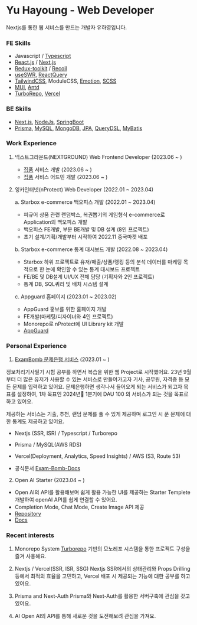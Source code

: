 # Yu Hayoung - Web Developer

Nextjs를 통한 웹 서비스를 만드는 개발자 유하영입니다.

### FE Skills
 - Javascript / [Typescript](https://www.typescriptlang.org/)
 - [React.js](https://reactjs.org/) / [Next.js](https://nextjs.org/)
 - [Redux-toolkit](https://redux-toolkit.js.org/) / [Recoil](https://recoiljs.org/)
 - [useSWR](https://swr.vercel.app/ko), [ReactQuery](https://react-query-v3.tanstack.com/)
 - [TailwindCSS](https://tailwindcss.com/), ModuleCSS, [Emotion](https://emotion.sh/), [SCSS](https://sass-lang.com/)
 - [MUI](https://mui.com), [Antd](https://ant.design)
 - [TurboRepo](https://turbo.build/), [Vercel](https://vercel.com/)

### BE Skills
 - [Next.js](https://nextjs.org/), [NodeJs](https://nodejs.org/), [SpringBoot](https://spring.io/)
 - [Prisma](https://www.prisma.io/), [MySQL](https://www.mysql.com/), [MongoDB](https://www.mongodb.com/), [JPA](https://spring.io/projects/spring-data-jpa), [QueryDSL](http://querydsl.com/), [MyBatis](https://mybatis.org/mybatis-3/)


### Work Experience
1. 넥스트그라운드(NEXTGROUND) Web Frontend Developer (2023.06 ~ )

   - [집품](https://zippoom.com) 서비스 개발 (2023.06 ~ )
   - [집품](https://zippoom.com) 서비스 어드민 개발 (2023.06 ~ )
   

<!--
   a. [집품](https://zippoom.com) Client 개발 (2023.06 ~ )
    - 집품 서비스 개발 및 SEO & 성능최적화
    - MAU 6만/DAU 3천 -> MAU 35만/DAU 1.5만 성장
    - NextJs / Typescript / Jest / Recoil / SWR / Tailwindcss
    - SSR 속도개선 0.8초에서 0.3초 이내로 로드되도록 개선 (모든 페이지 300~500ms 단축)
    - Jest 도입으로 특정 로직 QA 자동화로 시간 단축 및 SWR을 통한 개발경험 개선
    - Next Image 컴포넌트의 기존 시스템 문제점 파악 및 서버환경 최적화
    - SEO 관련 레퍼런스 조사
    - 지속적인 사내 개발스터디를 통한 개발문화 향상
    - 렌더링최적화
   
   b. [집품](https://zippoom.com) Admin 개발 (2023.06 ~ )
    - 집품 포스팅 작성을 위한 에디터 유지보수 ckeditor
    - NextJs / Typescript / Recoil / SWR / Tailwindcss


1. SEO 최적화 중심 개발
SEO 최적화를 통해 검색엔진을 통한 유입을 증대시켜 트래픽 증가를 목표로 합니다.
아래와 같은 성과를 통해 합류 당시 MAU 8만에서 25만으로 성장하고 매일 새로운 기록을 이루고 있습니다.
- Nextjs를 통한 SSR, SEO 최적화 FE 설계
- 시멘틱마크업, 봇 친화적인 HTML구조, 서치엔진 스니펫 분석
- SERP를 위한 메타태그 변경 및 마크업 적용

2. 집품 포스팅 어드민
집품 자체 포스팅 컨텐츠 작성 어드민 페이지 유지보수 및 개발을 담당합니다.

- 콘텐츠를 작성 시에 적용하는 태그 또는 문단 스타일에 따른 UI 개발

 -->

2. 잉카인터넷(nProtect) Web Developer (2022.01 ~ 2023.04)

   a. Starbox e-commerce 백오피스 개발 (2022.01 ~ 2023.04)
    - 피규어 상품 관련 랜덤박스, 복권뽑기의 게임형식 e-commerce로 Application의 백오피스 개발
    - 백오피스 FE개발, 부분 BE개발 및 DB 설계 (8인 프로젝트)
    - 초기 설계/기획/개발부터 시작하여 2022.11 중국마켓 배포
    
   b. Starbox e-commerce 통계 대시보드 개발 (2022.08 ~ 2023.04)
    - Starbox 하위 프로젝트로 유저/매출/상품/랭킹 등의 분석 데이터를 마케팅 목적으로 한 눈에 확인할 수 있는 통계 대시보드 프로젝트
    - FE/BE 및 DB설계 UI/UX 전체 담당 (기획자와 2인 프로젝트)
    - 통계 DB, SQL쿼리 및 배치 시스템 설계
   
   c. Appguard 홈페이지 (2023.01 ~ 2023.02)
    - AppGuard 홍보를 위한 홈페이지 개발
    - FE개발(마케팅/디자이너와 4인 프로젝트)
    - Monorepo로 nProtect에 UI Library kit 개발
    - [AppGuard](https://appguard.nprotect.com/kr/)


### Personal Experience
1. [ExamBomb 문제은행 서비스](https://exam-bomb-service.vercel.app) (2023.01 ~ )
 
 정보처리기사필기 시험 공부를 하면서 복습을 위한 웹 Project로 시작했어요.
 23년 9월부터 더 많은 유저가 사용할 수 있는 서비스로 만들어가고자 기사, 공무원, 자격증 등 모든 문제를 입력하고 있어요.
 문제은행하면 생각나서 들어오게 되는 서비스가 되고자 목표를 설정하여, 1차 목표인 2024년 1분기에 DAU 100 의 서비스가 되는 것을 목표로 하고 있어요.

 제공하는 서비스는 기출, 추천, 랜덤 문제를 풀 수 있게 제공하며 로그인 시 푼 문제에 대한 통계도 제공하고 있어요.

 - Nextjs (SSR, ISR) / Typescript / Turborepo
 - Prisma / MySQL(AWS RDS) 
 - Vercel(Deployment, Analytics, Speed Insights) / AWS (S3, Route 53) 

 - 공식문서 [Exam-Bomb-Docs](https://exam-bomb-docs.vercel.app)

2. Open AI Starter (2023.04 ~ )
 - Open AI의 API를 활용해보며 쉽게 활용 가능한 UI를 제공하는 Starter Templete 개발하여 openAI API를 쉽게 연결할 수 있어요.
 - Completion Mode, Chat Mode, Create Image API 제공
 - [Repository](https://github.com/glory4god/openai-starter)
 - [Docs](https://openai-starter-docs.vercel.app/)

### Recent interests
1. Monorepo System
[Turborepo](https://turbo.build/) 기반의 모노레포 시스템을 통한 프로젝트 구성을 즐겨 사용해요.

2. Nextjs / Vercel(SSR, ISR, SSG)
Nextjs SSR에서의 상태관리와 Props Drilling 등에서 최적의 효율을 고민하고, Vercel 배포 시 제공되는 기능에 대한 공부를 하고 있어요.

3. Prisma and Next-Auth
Prisma와 Next-Auth를 활용한 서버구축에 관심을 갖고 있어요.

4. AI
Open AI의 API를 통해 새로운 것을 도전해보려 관심을 가져요.

<!-- 4. Next13 version & Eslint
Next13과 Prisma를 이용하여 Rest API가 없는 프로젝트 구성에 관심을 갖고 있습니다. ( vercel/commerce )
unicorn 플러그인을 통해 파워풀한 ESlint rules를 적용해갑니다.
[Repository](https://github.com/glory4god/next13-prisma-template)
 -->

<!--  [![Anurag's github stats](https://github-readme-stats.vercel.app/api?username=glory4god)](https://github.com/anuraghazra/github-readme-stats)  -->
